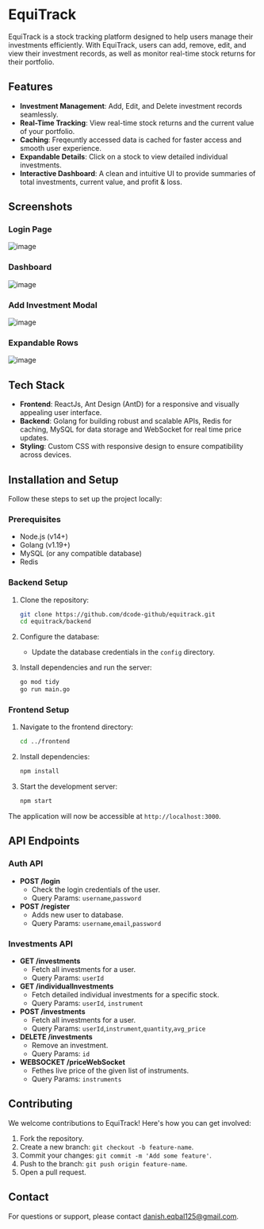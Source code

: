 # EquiTrack

EquiTrack is a stock tracking platform designed to help users manage their investments efficiently. With EquiTrack, users can add, remove, edit, and view their investment records, as well as monitor real-time stock returns for their portfolio.

## Features

- **Investment Management**: Add, Edit, and Delete investment records seamlessly.
- **Real-Time Tracking**: View real-time stock returns and the current value of your portfolio.
- **Caching**: Freqeuntly accessed data is cached for faster access and smooth user experience.
- **Expandable Details**: Click on a stock to view detailed individual investments.
- **Interactive Dashboard**: A clean and intuitive UI to provide summaries of total investments, current value, and profit & loss.

## Screenshots

### Login Page
![image](https://github.com/user-attachments/assets/df0e7201-e42b-4d2d-92bc-316e334a42a8)

### Dashboard
![image](https://github.com/user-attachments/assets/402b16a4-2006-47bb-89ab-69003c12bdee)

### **Add Investment Modal**
![image](https://github.com/user-attachments/assets/15f33bd2-2578-4a13-9b00-3dee502f0b65)

### **Expandable Rows**
![image](https://github.com/user-attachments/assets/318e309f-b232-4730-bab8-2e4a9ca71670)



## Tech Stack

- **Frontend**: ReactJs, Ant Design (AntD) for a responsive and visually appealing user interface.
- **Backend**: Golang for building robust and scalable APIs, Redis for caching, MySQL for data storage and WebSocket for real time price updates.
- **Styling**: Custom CSS with responsive design to ensure compatibility across devices.

## Installation and Setup

Follow these steps to set up the project locally:

### Prerequisites

- Node.js (v14+)
- Golang (v1.19+)
- MySQL (or any compatible database)
- Redis

### Backend Setup

1. Clone the repository:

   ```bash
   git clone https://github.com/dcode-github/equitrack.git
   cd equitrack/backend
   ```

2. Configure the database:

   - Update the database credentials in the `config` directory.

3. Install dependencies and run the server:

   ```bash
   go mod tidy
   go run main.go
   ```

### Frontend Setup

1. Navigate to the frontend directory:
   ```bash
   cd ../frontend
   ```
2. Install dependencies:
   ```bash
   npm install
   ```
3. Start the development server:
   ```bash
   npm start
   ```

The application will now be accessible at `http://localhost:3000`.

## API Endpoints

### Auth API

- **POST /login**
  - Check the login credentials of the user.
  - Query Params: `username`,`password`
- **POST /register**
  - Adds new user to database.
  - Query Params: `username`,`email`,`password`

### Investments API

- **GET /investments**
  - Fetch all investments for a user.
  - Query Params: `userId`
- **GET /individualInvestments**
  - Fetch detailed individual investments for a specific stock.
  - Query Params: `userId`, `instrument`
- **POST /investments**
  - Fetch all investments for a user.
  - Query Params: `userId`,`instrument`,`quantity`,`avg_price`
- **DELETE /investments**
  - Remove an investment.
  - Query Params: `id`
- **WEBSOCKET /priceWebSocket**
  - Fethes live price of the given list of instruments.
  - Query Params: `instruments`






## Contributing

We welcome contributions to EquiTrack! Here's how you can get involved:

1. Fork the repository.
2. Create a new branch: `git checkout -b feature-name`.
3. Commit your changes: `git commit -m 'Add some feature'`.
4. Push to the branch: `git push origin feature-name`.
5. Open a pull request.


## Contact

For questions or support, please contact [danish.eqbal125@gmail.com](mailto\:danish.eqbal125@gmail.com).

